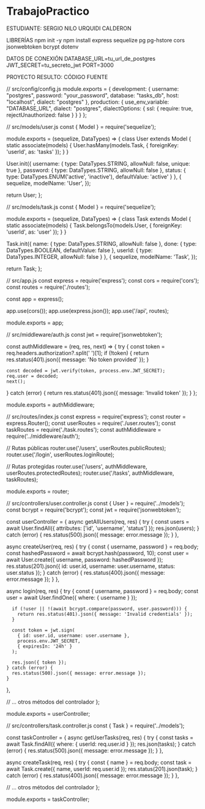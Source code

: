 # TrabajoPractico

ESTUDIANTE:
SERGIO NILO URQUIDI CALDERON

LIBRERÍAS 
npm init -y
npm install express sequelize pg pg-hstore cors jsonwebtoken bcrypt dotenv

DATOS DE CONEXIÓN
DATABASE_URL=tu_url_de_postgres
JWT_SECRET=tu_secreto_jwt
PORT=3000

PROYECTO RESULTO: CÓDIGO FUENTE

// src/config/config.js
module.exports = {
  development: {
    username: "postgres",
    password: "your_password",
    database: "tasks_db",
    host: "localhost",
    dialect: "postgres"
  },
  production: {
    use_env_variable: "DATABASE_URL",
    dialect: "postgres",
    dialectOptions: {
      ssl: {
        require: true,
        rejectUnauthorized: false
      }
    }
  }
};

// src/models/user.js
const { Model } = require('sequelize');

module.exports = (sequelize, DataTypes) => {
  class User extends Model {
    static associate(models) {
      User.hasMany(models.Task, {
        foreignKey: 'userId',
        as: 'tasks'
      });
    }
  }
  
  User.init({
    username: {
      type: DataTypes.STRING,
      allowNull: false,
      unique: true
    },
    password: {
      type: DataTypes.STRING,
      allowNull: false
    },
    status: {
      type: DataTypes.ENUM('active', 'inactive'),
      defaultValue: 'active'
    }
  }, {
    sequelize,
    modelName: 'User',
  });
  
  return User;
};

// src/models/task.js
const { Model } = require('sequelize');

module.exports = (sequelize, DataTypes) => {
  class Task extends Model {
    static associate(models) {
      Task.belongsTo(models.User, {
        foreignKey: 'userId',
        as: 'user'
      });
    }
  }
  
  Task.init({
    name: {
      type: DataTypes.STRING,
      allowNull: false
    },
    done: {
      type: DataTypes.BOOLEAN,
      defaultValue: false
    },
    userId: {
      type: DataTypes.INTEGER,
      allowNull: false
    }
  }, {
    sequelize,
    modelName: 'Task',
  });
  
  return Task;
};


// src/app.js
const express = require('express');
const cors = require('cors');
const routes = require('./routes');

const app = express();

app.use(cors());
app.use(express.json());
app.use('/api', routes);

module.exports = app;

// src/middleware/auth.js
const jwt = require('jsonwebtoken');

const authMiddleware = (req, res, next) => {
  try {
    const token = req.headers.authorization?.split(' ')[1];
    if (!token) {
      return res.status(401).json({ message: 'No token provided' });
    }
    
    const decoded = jwt.verify(token, process.env.JWT_SECRET);
    req.user = decoded;
    next();
  } catch (error) {
    return res.status(401).json({ message: 'Invalid token' });
  }
};

module.exports = authMiddleware;

// src/routes/index.js
const express = require('express');
const router = express.Router();
const userRoutes = require('./user.routes');
const taskRoutes = require('./task.routes');
const authMiddleware = require('../middleware/auth');

// Rutas públicas
router.use('/users', userRoutes.publicRoutes);
router.use('/login', userRoutes.loginRoute);

// Rutas protegidas
router.use('/users', authMiddleware, userRoutes.protectedRoutes);
router.use('/tasks', authMiddleware, taskRoutes);

module.exports = router;

// src/controllers/user.controller.js
const { User } = require('../models');
const bcrypt = require('bcrypt');
const jwt = require('jsonwebtoken');

const userController = {
  async getAllUsers(req, res) {
    try {
      const users = await User.findAll({
        attributes: ['id', 'username', 'status']
      });
      res.json(users);
    } catch (error) {
      res.status(500).json({ message: error.message });
    }
  },

  async createUser(req, res) {
    try {
      const { username, password } = req.body;
      const hashedPassword = await bcrypt.hash(password, 10);
      const user = await User.create({
        username,
        password: hashedPassword
      });
      res.status(201).json({
        id: user.id,
        username: user.username,
        status: user.status
      });
    } catch (error) {
      res.status(400).json({ message: error.message });
    }
  },

  async login(req, res) {
    try {
      const { username, password } = req.body;
      const user = await User.findOne({ where: { username } });
      
      if (!user || !(await bcrypt.compare(password, user.password))) {
        return res.status(401).json({ message: 'Invalid credentials' });
      }
      
      const token = jwt.sign(
        { id: user.id, username: user.username },
        process.env.JWT_SECRET,
        { expiresIn: '24h' }
      );
      
      res.json({ token });
    } catch (error) {
      res.status(500).json({ message: error.message });
    }
  },

  // ... otros métodos del controlador
};

module.exports = userController;

// src/controllers/task.controller.js
const { Task } = require('../models');

const taskController = {
  async getUserTasks(req, res) {
    try {
      const tasks = await Task.findAll({
        where: { userId: req.user.id }
      });
      res.json(tasks);
    } catch (error) {
      res.status(500).json({ message: error.message });
    }
  },

  async createTask(req, res) {
    try {
      const { name } = req.body;
      const task = await Task.create({
        name,
        userId: req.user.id
      });
      res.status(201).json(task);
    } catch (error) {
      res.status(400).json({ message: error.message });
    }
  },

  // ... otros métodos del controlador
};

module.exports = taskController;

